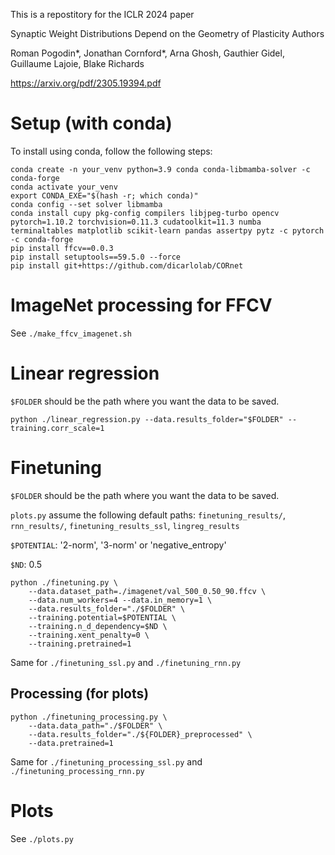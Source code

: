 This is a repostitory for the ICLR 2024 paper

Synaptic Weight Distributions Depend on the Geometry of Plasticity Authors

Roman Pogodin*, Jonathan Cornford*, Arna Ghosh, Gauthier Gidel, Guillaume Lajoie, Blake Richards

https://arxiv.org/pdf/2305.19394.pdf

# Setup (with conda)
To install using conda, follow the following steps:

```
conda create -n your_venv python=3.9 conda conda-libmamba-solver -c conda-forge
conda activate your_venv
export CONDA_EXE="$(hash -r; which conda)"
conda config --set solver libmamba
conda install cupy pkg-config compilers libjpeg-turbo opencv pytorch=1.10.2 torchvision=0.11.3 cudatoolkit=11.3 numba terminaltables matplotlib scikit-learn pandas assertpy pytz -c pytorch -c conda-forge
pip install ffcv==0.0.3
pip install setuptools==59.5.0 --force 
pip install git+https://github.com/dicarlolab/CORnet
```

# ImageNet processing for FFCV
See `./make_ffcv_imagenet.sh`

# Linear regression

`$FOLDER` should be the path where you want the data to be saved. 

```
python ./linear_regression.py --data.results_folder="$FOLDER" --training.corr_scale=1
```

# Finetuning

`$FOLDER` should be the path where you want the data to be saved. 

`plots.py` assume the following default paths: `finetuning_results/`, `rnn_results/`,
`finetuning_results_ssl`, `lingreg_results`

`$POTENTIAL`: '2-norm', '3-norm' or 'negative_entropy'

`$ND`: 0.5

```
python ./finetuning.py \
    --data.dataset_path=./imagenet/val_500_0.50_90.ffcv \
    --data.num_workers=4 --data.in_memory=1 \
    --data.results_folder="./$FOLDER" \
    --training.potential=$POTENTIAL \
    --training.n_d_dependency=$ND \
    --training.xent_penalty=0 \
    --training.pretrained=1
```
Same for `./finetuning_ssl.py` and `./finetuning_rnn.py`
## Processing (for plots)

```
python ./finetuning_processing.py \
    --data.data_path="./$FOLDER" \
    --data.results_folder="./${FOLDER}_preprocessed" \
    --data.pretrained=1
```
Same for `./finetuning_processing_ssl.py` and `./finetuning_processing_rnn.py`

# Plots
See `./plots.py`
